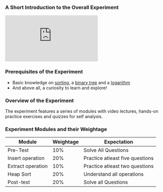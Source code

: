 
### A Short Introduction to the Overall Experiment
<iframe src="https://www.youtube.com/embed/mo3sV66dxiQ" frameborder="0" allow="autoplay; encrypted-media" allowfullscreen></iframe>

### Prerequisites of the Experiment

  -  Basic knowledge on [sorting](https://en.wikipedia.org/wiki/Sorting_algorithm), a [binary tree](https://en.wikipedia.org/wiki/Binary_tree) and a [logarithm](https://en.wikipedia.org/wiki/Logarithm)
  -  And above all, a curiosity to learn and explore!

### Overview of the Experiment

The experiment features a series of modules with video lectures, hands-on practice exercises and quizzes for self analysis.

### Experiment Modules and their Weightage
|Module |	Weightage 	|Expectation|
|------|----------------|---------|
|Pre-Test |	10% 	|Solve All Questions|
|Insert operation| 	20% 	|Practice atleast five questions|
|Extract operation 	|10% |	Practice atleast two questions|
|Heap Sort |	20% |	Understand all operations|
|Post-test 	|20% 	|Solve all Questions|

